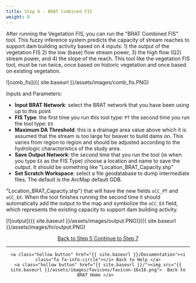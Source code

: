 ```yaml
---
title: Step 6 - BRAT Combined FIS
weight: 8
---
```


After running the Vegetation FIS, you can run the "BRAT Combined FIS" tool.  This fuzzy inference system predicts the capacity of stream reaches to support dam building activity based on 4 inputs: 1) the output of the vegetation FIS 2) the low (base) flow stream power, 3) the high flow (Q2) stream power, and 4) the slope of the reach.  This tool like the vegetation FIS tool, must be run twice, once based on historic vegetation and once based on existing vegetation.

![comb_fis]({{ site.baseurl }}/assets/images/comb_fis.PNG)

Inputs and Parameters:

- **Input BRAT Network**: select the BRAT network that you have been using up to this point
- **FIS Type**:  the first time you run this tool type: `PT`  the second time you run the tool type: `EX`
- **Maximum DA Threshold**: this is a drainage area value above which it is assumed that the stream is too large for beaver to build dams on.  This varies from region to region and should be adjusted according to the hydrologic characteristics of the study area.
- **Save Output Network**: the *second* time that you run the tool (ie when you type `EX` as the FIS Type) choose a location and name to save the output.  It should be something like "Location_BRAT_Capacity.shp"
- **Set Scratch Workspace**: select a file geodatabase to dump intermediate files. The default is the ArcMap default GDB.

"Location_BRAT_Capacity.shp") that will have the new fields `oCC_PT` and `oCC_EX`.  When the tool finishes running the second time it should automatically add the output to the map and symbolize the `oCC_EX` field, which represents the existing capacity to support dam building activity.

[![output]({{ site.baseurl }}/assets/images/output.PNG)]({{ site.baseurl }}/assets/images/hr/output.PNG)



<div align="center">
	<a class="hollow button" href="{{ site.baseurl }}/Documentation/Tutorials/StepByStep/5-BRATVegetationFIS"><i class="fa fa-arrow-circle-left"></i> Back to Step 5 </a>
	<a class="hollow button" href="{{ site.baseurl }}/Documentation/Tutorials/StepByStep/7-SummaryReport"><i class="fa fa-arrow-circle-right"></i> Continue to Step 7 </a>
</div>	

------
<div align="center">

	<a class="hollow button" href="{{ site.baseurl }}/Documentation"><i class="fa fa-info-circle"></i> Back to Help </a>
	<a class="hollow button" href="{{ site.baseurl }}/"><img src="{{ site.baseurl }}/assets/images/favicons/favicon-16x16.png">  Back to BRAT Home </a>  
</div>